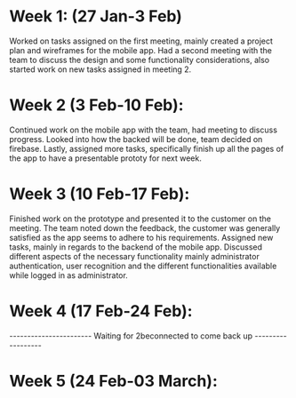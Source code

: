 # Week 1: (27 Jan-3 Feb)
Worked on tasks assigned on the first meeting, mainly created a project plan and wireframes for the mobile app. Had a second meeting with the team to discuss the design and some functionality considerations, also started work on new tasks assigned in meeting 2.

# Week 2 (3 Feb-10 Feb):
Continued work on the mobile app with the team, had meeting to discuss progress. Looked into how the backed will be done, team decided on firebase. Lastly, assigned more tasks, specifically finish up all the pages of the app to have a presentable prototy for next week.

# Week 3 (10 Feb-17 Feb):
Finished work on the prototype and presented it to the customer on the meeting. The team noted down the feedback, the customer was generally satisfied as the app seems to adhere to his requirements. Assigned new tasks, mainly in regards to the backend of the mobile app. Discussed different aspects of the necessary functionality mainly administrator authentication, user recognition and the different functionalities available while logged in as administrator.

# Week 4 (17 Feb-24 Feb):
----------------------- Waiting for 2beconnected to come back up ------------------

# Week 5 (24 Feb-03 March):
